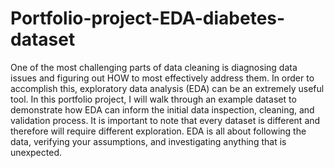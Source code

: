# Portfolio-project-EDA-diabetes-dataset

One of the most challenging parts of data cleaning is diagnosing data issues and figuring out HOW to most effectively address them. 
In order to accomplish this, exploratory data analysis (EDA) can be an extremely useful tool. In this portfolio project, I will walk through an example dataset to demonstrate how EDA can inform the initial data inspection, cleaning, and validation process.
It is important to note that every dataset is different and therefore will require different exploration. EDA is all about following the data, verifying your assumptions, and investigating anything that is unexpected.
